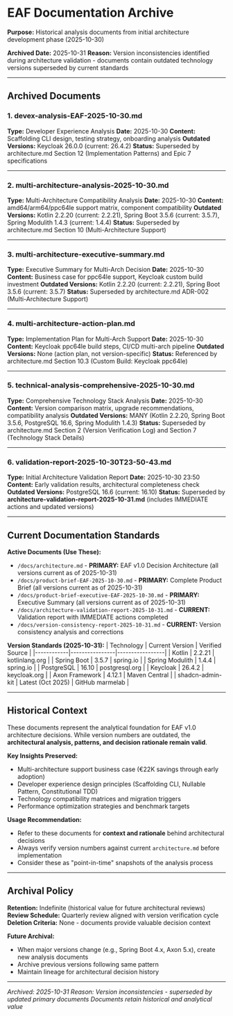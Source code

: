 # EAF Documentation Archive

**Purpose:** Historical analysis documents from initial architecture development phase (2025-10-30)

**Archived Date:** 2025-10-31
**Reason:** Version inconsistencies identified during architecture validation - documents contain outdated technology versions superseded by current standards

---

## Archived Documents

### 1. devex-analysis-EAF-2025-10-30.md
**Type:** Developer Experience Analysis
**Date:** 2025-10-30
**Content:** Scaffolding CLI design, testing strategy, onboarding analysis
**Outdated Versions:** Keycloak 26.0.0 (current: 26.4.2)
**Status:** Superseded by architecture.md Section 12 (Implementation Patterns) and Epic 7 specifications

---

### 2. multi-architecture-analysis-2025-10-30.md
**Type:** Multi-Architecture Compatibility Analysis
**Date:** 2025-10-30
**Content:** amd64/arm64/ppc64le support matrix, component compatibility
**Outdated Versions:** Kotlin 2.2.20 (current: 2.2.21), Spring Boot 3.5.6 (current: 3.5.7), Spring Modulith 1.4.3 (current: 1.4.4)
**Status:** Superseded by architecture.md Section 10 (Multi-Architecture Support)

---

### 3. multi-architecture-executive-summary.md
**Type:** Executive Summary for Multi-Arch Decision
**Date:** 2025-10-30
**Content:** Business case for ppc64le support, Keycloak custom build investment
**Outdated Versions:** Kotlin 2.2.20 (current: 2.2.21), Spring Boot 3.5.6 (current: 3.5.7)
**Status:** Superseded by architecture.md ADR-002 (Multi-Architecture Support)

---

### 4. multi-architecture-action-plan.md
**Type:** Implementation Plan for Multi-Arch Support
**Date:** 2025-10-30
**Content:** Keycloak ppc64le build steps, CI/CD multi-arch pipeline
**Outdated Versions:** None (action plan, not version-specific)
**Status:** Referenced by architecture.md Section 10.3 (Custom Build: Keycloak ppc64le)

---

### 5. technical-analysis-comprehensive-2025-10-30.md
**Type:** Comprehensive Technology Stack Analysis
**Date:** 2025-10-30
**Content:** Version comparison matrix, upgrade recommendations, compatibility analysis
**Outdated Versions:** MANY (Kotlin 2.2.20, Spring Boot 3.5.6, PostgreSQL 16.6, Spring Modulith 1.4.3)
**Status:** Superseded by architecture.md Section 2 (Version Verification Log) and Section 7 (Technology Stack Details)

---

### 6. validation-report-2025-10-30T23-50-43.md
**Type:** Initial Architecture Validation Report
**Date:** 2025-10-30 23:50
**Content:** Early validation results, architectural completeness check
**Outdated Versions:** PostgreSQL 16.6 (current: 16.10)
**Status:** Superseded by **architecture-validation-report-2025-10-31.md** (includes IMMEDIATE actions and updated versions)

---

## Current Documentation Standards

**Active Documents (Use These):**
- `/docs/architecture.md` - **PRIMARY:** EAF v1.0 Decision Architecture (all versions current as of 2025-10-31)
- `/docs/product-brief-EAF-2025-10-30.md` - **PRIMARY:** Complete Product Brief (all versions current as of 2025-10-31)
- `/docs/product-brief-executive-EAF-2025-10-30.md` - **PRIMARY:** Executive Summary (all versions current as of 2025-10-31)
- `/docs/architecture-validation-report-2025-10-31.md` - **CURRENT:** Validation report with IMMEDIATE actions completed
- `/docs/version-consistency-report-2025-10-31.md` - **CURRENT:** Version consistency analysis and corrections

**Version Standards (2025-10-31):**
| Technology | Current Version | Verified Source |
|------------|----------------|-----------------|
| Kotlin | 2.2.21 | kotlinlang.org |
| Spring Boot | 3.5.7 | spring.io |
| Spring Modulith | 1.4.4 | spring.io |
| PostgreSQL | 16.10 | postgresql.org |
| Keycloak | 26.4.2 | keycloak.org |
| Axon Framework | 4.12.1 | Maven Central |
| shadcn-admin-kit | Latest (Oct 2025) | GitHub marmelab |

---

## Historical Context

These documents represent the analytical foundation for EAF v1.0 architecture decisions. While version numbers are outdated, the **architectural analysis, patterns, and decision rationale remain valid**.

**Key Insights Preserved:**
- Multi-architecture support business case (€22K savings through early adoption)
- Developer experience design principles (Scaffolding CLI, Nullable Pattern, Constitutional TDD)
- Technology compatibility matrices and migration triggers
- Performance optimization strategies and benchmark targets

**Usage Recommendation:**
- Refer to these documents for **context and rationale** behind architectural decisions
- Always verify version numbers against current `architecture.md` before implementation
- Consider these as "point-in-time" snapshots of the analysis process

---

## Archival Policy

**Retention:** Indefinite (historical value for future architectural reviews)
**Review Schedule:** Quarterly review aligned with version verification cycle
**Deletion Criteria:** None - documents provide valuable decision context

**Future Archival:**
- When major versions change (e.g., Spring Boot 4.x, Axon 5.x), create new analysis documents
- Archive previous versions following same pattern
- Maintain lineage for architectural decision history

---

_Archived: 2025-10-31_
_Reason: Version inconsistencies - superseded by updated primary documents_
_Documents retain historical and analytical value_
